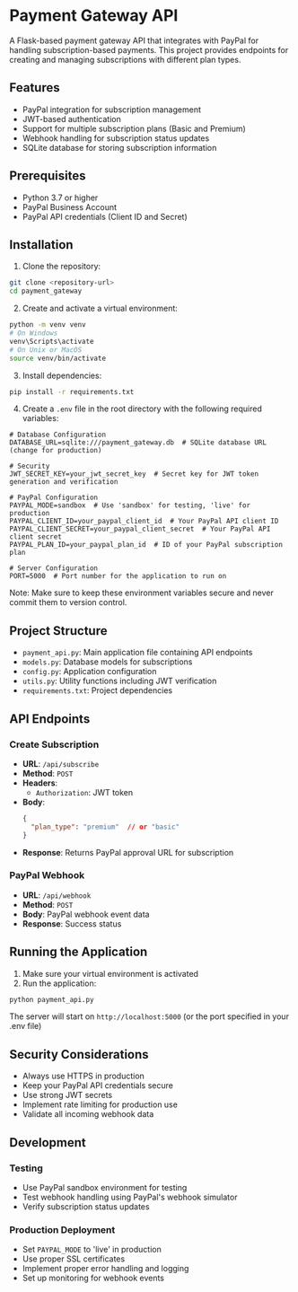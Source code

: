 # Payment Gateway API

A Flask-based payment gateway API that integrates with PayPal for handling subscription-based payments. This project provides endpoints for creating and managing subscriptions with different plan types.

## Features

- PayPal integration for subscription management
- JWT-based authentication
- Support for multiple subscription plans (Basic and Premium)
- Webhook handling for subscription status updates
- SQLite database for storing subscription information

## Prerequisites

- Python 3.7 or higher
- PayPal Business Account
- PayPal API credentials (Client ID and Secret)

## Installation

1. Clone the repository:
```bash
git clone <repository-url>
cd payment_gateway
```

2. Create and activate a virtual environment:
```bash
python -m venv venv
# On Windows
venv\Scripts\activate
# On Unix or MacOS
source venv/bin/activate
```

3. Install dependencies:
```bash
pip install -r requirements.txt
```

4. Create a `.env` file in the root directory with the following required variables:
```
# Database Configuration
DATABASE_URL=sqlite:///payment_gateway.db  # SQLite database URL (change for production)

# Security
JWT_SECRET_KEY=your_jwt_secret_key  # Secret key for JWT token generation and verification

# PayPal Configuration
PAYPAL_MODE=sandbox  # Use 'sandbox' for testing, 'live' for production
PAYPAL_CLIENT_ID=your_paypal_client_id  # Your PayPal API client ID
PAYPAL_CLIENT_SECRET=your_paypal_client_secret  # Your PayPal API client secret
PAYPAL_PLAN_ID=your_paypal_plan_id  # ID of your PayPal subscription plan

# Server Configuration
PORT=5000  # Port number for the application to run on
```

Note: Make sure to keep these environment variables secure and never commit them to version control.

## Project Structure

- `payment_api.py`: Main application file containing API endpoints
- `models.py`: Database models for subscriptions
- `config.py`: Application configuration
- `utils.py`: Utility functions including JWT verification
- `requirements.txt`: Project dependencies

## API Endpoints

### Create Subscription
- **URL**: `/api/subscribe`
- **Method**: `POST`
- **Headers**: 
  - `Authorization`: JWT token
- **Body**:
  ```json
  {
    "plan_type": "premium"  // or "basic"
  }
  ```
- **Response**: Returns PayPal approval URL for subscription

### PayPal Webhook
- **URL**: `/api/webhook`
- **Method**: `POST`
- **Body**: PayPal webhook event data
- **Response**: Success status

## Running the Application

1. Make sure your virtual environment is activated
2. Run the application:
```bash
python payment_api.py
```

The server will start on `http://localhost:5000` (or the port specified in your .env file)

## Security Considerations

- Always use HTTPS in production
- Keep your PayPal API credentials secure
- Use strong JWT secrets
- Implement rate limiting for production use
- Validate all incoming webhook data

## Development

### Testing
- Use PayPal sandbox environment for testing
- Test webhook handling using PayPal's webhook simulator
- Verify subscription status updates

### Production Deployment
- Set `PAYPAL_MODE` to 'live' in production
- Use proper SSL certificates
- Implement proper error handling and logging
- Set up monitoring for webhook events

